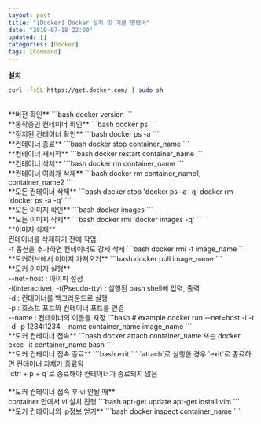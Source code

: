 ```yaml
---
layout: post
title: "[Docker] Docker 설치 및 기본 명령어"
date: "2019-07-18 22:00"
updated: []
categories: [Docker]
tags: [Command]
---
```


**설치**
```bash
curl -fsSL https://get.docker.com/ | sudo sh
```
<br>
**버전 확인**
```bash
docker version
```
<br>
**동작중인 컨테이너 확인**
```bash
docker ps
```
<br>
**정지된 컨테이너 확인**
```bash
docker ps -a
```
<br>
**컨테이너 종료**
```bash
docker stop container_name
```
<br>
**컨테이너 재시작**
```bash
docker restart container_name
```
<br>
**컨테이너 삭제**
```bash
docker rm container_name
```
<br>
**컨테이너 여러개 삭제**
```bash
docker rm container_name1, container_name2
```
<br>
**모든 컨테이너 삭제**
```bash
docker stop 'docker ps -a -q'
docker rm 'docker ps -a -q'
```
<br>
**모든 이미지 확인**
```bash
docker images
```
<br>
**모든 이미지 삭제**
```bash
docker rmi 'docker images -q'
```
<br>
**이미지 삭제**<br>
컨테이너를 삭제하기 전에 작업<br>
-f 옵션을 추가하면 컨테이너도 강제 삭제
```bash
docker rmi -f image_name
```
<br>
**도커허브에서 이미지 가져오기**
```bash
docker pull image_name
```
<br>
**도커 이미지 실행**<br>
--net=host : 아이피 설정<br>
-i(interactive), -t(Pseudo-tty) : 실행된 bash shell에 입력, 출력<br>
-d : 컨테이너를 백그라운드로 실행<br>
-p : 호스트 포트와 컨테이너 포트를 연결<br>
--name : 컨테이너의 이름을 지정
```bash
# example
docker run --net=host -i -t -d -p 1234:1234 --name container_name image_name
```
<br>
**도커 컨테이너 접속**
```bash
docker attach container_name
또는
docker exec -it container_name bash
```
<br>
**도커 컨테이너 접속 종료**
```bash
exit
```
`attach`로 실행한 경우 `exit`로 종료하면 컨테이너 자체가 종료됨<br>
`ctrl + p + q`로 종료해야 컨테이너가 종료되지 않음<br>
<br>
**도커 컨테이너 접속 후 vi 안될 때**<br>
container 안에서 vi 설치 진행
```bash
apt-get update
apt-get install vim
```
<br>
**도커 컨테이너의 ip정보 얻기**
```bash
docker inspect container_name
```